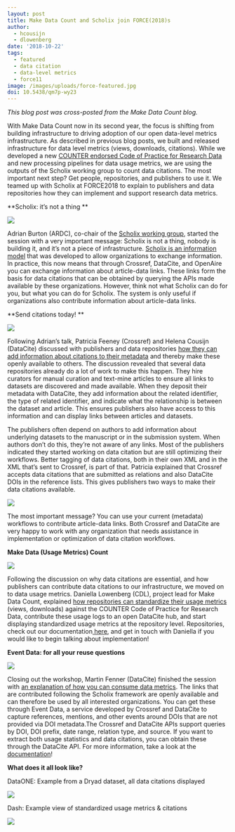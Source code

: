```yaml
---
layout: post
title: Make Data Count and Scholix join FORCE(2018)s
author:
  - hcousijn
  - dlowenberg
date: '2018-10-22'
tags:
  - featured
  - data citation
  - data-level metrics
  - force11
image: /images/uploads/force-featured.jpg
doi: 10.5438/qm7p-wy23
---
```


_This blog post was cross-posted from the Make Data Count blog._

With Make Data Count now in its second year, the focus is shifting from building infrastructure to driving adoption of our open data-level metrics infrastructure. As described in previous blog posts, we built and released infrastructure for data level metrics (views, downloads, citations). While we developed a new [COUNTER endorsed Code of Practice for Research Data](https://www.projectcounter.org/code-practice-research-data/) and new processing pipelines for data usage metrics, we are using the outputs of the Scholix working group to count data citations. The most important next step? Get people, repositories, and publishers to use it. We teamed up with Scholix at FORCE2018 to explain to publishers and data repositories how they can implement and support research data metrics.

**Scholix: it’s not a thing **

![](/images/uploads/scholix_force.png)

Adrian Burton (ARDC), co-chair of the [Scholix working group](https://www.rd-alliance.org/groups/rdawds-scholarly-link-exchange-scholix-wg), started the session with a very important message: Scholix is not a thing, nobody is building it, and it’s not a piece of infrastructure. [Scholix is an information model](https://docs.google.com/presentation/d/1vs-32RAolKGp_ELe8j062PD34aR6EFQq7-u-97VorT4/edit) that was developed to allow organizations to exchange information. In practice, this now means that through Crossref, DataCite, and OpenAire you can exchange information about article-data links. These links form the basis for data citations that can be obtained by querying the APIs made available by these organizations. However, think not what Scholix can do for you, but what you can do for Scholix. The system is only useful if organizations also contribute information about article-data links.

**Send citations today! **

![](/images/uploads/datacite-force.jpg)

Following Adrian’s talk, Patricia Feeney (Crossref) and Helena Cousijn (DataCite) discussed with publishers and data repositories [how they can add information about citations to their metadata](https://docs.google.com/presentation/d/1OHOKiE5fSt5ud7E8OdkaCEGmR3PC7iW2M9H4OrNxHYE/edit) and thereby make these openly available to others. The discussion revealed that several data repositories already do a lot of work to make this happen. They hire curators for manual curation and text-mine articles to ensure all links to datasets are discovered and made available. When they deposit their metadata with DataCite, they add information about the related identifier, the type of related identifier, and indicate what the relationship is between the dataset and article. This ensures publishers also have access to this information and can display links between articles and datasets.

The publishers often depend on authors to add information about underlying datasets to the manuscript or in the submission system. When authors don’t do this, they’re not aware of any links. Most of the publishers indicated they started working on data citation but are still optimizing their workflows. Better tagging of data citations, both in their own XML and in the XML that’s sent to Crossref, is part of that. Patricia explained that Crossref accepts data citations that are submitted as relations and also DataCite DOIs in the reference lists. This gives publishers two ways to make their data citations available.

![](/images/uploads/corssref_force.jpg)

The most important message? You can use your current (metadata) workflows to contribute article-data links. Both Crossref and DataCite are very happy to work with any organization that needs assistance in implementation or optimization of data citation workflows.

**Make Data (Usage Metrics) Count**

![](/images/uploads/counter_force.png)

Following the discussion on why data citations are essential, and how publishers can contribute data citations to our infrastructure, we moved on to data usage metrics. Daniella Lowenberg (CDL), project lead for Make Data Count, explained [how repositories can standardize their usage metrics](https://docs.google.com/presentation/d/1xleMC-NyjAJRj_Tv2fRsS5ppcY7A594RL4vFFe5MEpo/edit?usp=sharing) (views, downloads) against the COUNTER Code of Practice for Research Data, contribute these usage logs to an open DataCite hub, and start displaying standardized usage metrics at the repository level. Repositories, check out our documentation[ here](https://makedatacount.org/roadmap/), and get in touch with Daniella if you would like to begin talking about implementation!

**Event Data: for all your reuse questions**

![](/images/uploads/eventdata_force.png)

Closing out the workshop, Martin Fenner (DataCite) finished the session with [an explanation of how you can consume data metrics](https://docs.google.com/presentation/d/1sq8XTI5OBEZw0cZNuv9ILIPYIuv87y1ndexahqUoc94/edit#slide=id.g43e23b526f_0_0). The links that are contributed following the Scholix framework are openly available and can therefore be used by all interested organizations. You can get these through Event Data, a service developed by Crossref and DataCite to capture references, mentions, and other events around DOIs that are not provided via DOI metadata.The Crossref and DataCite APIs support queries by DOI, DOI prefix, date range, relation type, and source. If you want to extract both usage statistics and data citations, you can obtain these through the DataCite API.  For more information, take a look at the [documentation](https://support.datacite.org/docs/eventdata-guide)! 

**What does it all look like?**

DataONE: Example from a Dryad dataset, all data citations displayed

![](/images/uploads/dataone_force.png)

Dash: Example view of standardized usage metrics & citations

![](/images/uploads/dash_force.png)
